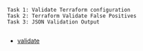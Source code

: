 
```
Task 1: Validate Terraform configuration
Task 2: Terraform Validate False Positives
Task 3: JSON Validation Output


```


 - [validate](https://github.com/btkrausen/hashicorp/blob/master/terraform/Hands-On%20Labs/Section%2007%20-%20Use%20the%20Core%20Terraform%20Workflow/03%20-%20Validating_Terraform_Configuration.md)

